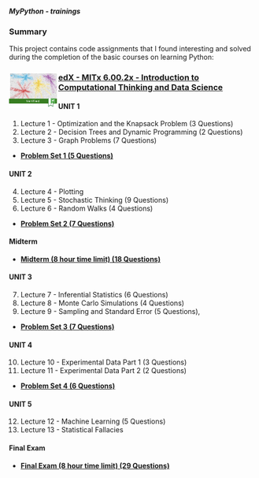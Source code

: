 ##### MyPython - trainings

### Summary

This project contains code assignments that I found interesting and solved during the completion of the basic courses on learning Python:

### [<img src="https://github.com/alexey198631/trainings/blob/main/edx_introduction_to_computational_thinking_and_data_science/Problem_Set_1_Optimization_and_the_Knapsack_Problem/data_files/course_picture.png" alt="course picture" width="100" align="left">](https://github.com/alexey198631/trainings/blob/main/edx_introduction_to_computational_thinking_and_data_science/Problem_Set_1_Optimization_and_the_Knapsack_Problem/data_files/course_picture.png) [edX - MITx 6.00.2x - Introduction to Computational Thinking and Data Science](https://github.com/alexey198631/trainings/tree/main/edx_introduction_to_computational_thinking_and_data_science)


#### UNIT 1

1. Lecture 1 - Optimization and the Knapsack Problem (3 Questions)
2. Lecture 2 - Decision Trees and Dynamic Programming (2 Questions)
3. Lecture 3 - Graph Problems (7 Questions)

- [**Problem Set 1 (5 Questions)**](https://github.com/alexey198631/trainings/tree/main/edx_introduction_to_computational_thinking_and_data_science/Problem_Set_1_Optimization_and_the_Knapsack_Problem)

#### UNIT 2

4. Lecture 4 - Plotting
5. Lecture 5 - Stochastic Thinking (9 Questions)
6. Lecture 6 - Random Walks (4 Questions)

- [**Problem Set 2 (7 Questions)**](https://github.com/alexey198631/trainings/tree/main/edx_introduction_to_computational_thinking_and_data_science/Problem_Set_2_Random_walks)

#### Midterm

- [**Midterm (8 hour time limit) (18 Questions)**](https://github.com/alexey198631/trainings/tree/main/edx_introduction_to_computational_thinking_and_data_science/Problem_Set_Midterm_Exam)

#### UNIT 3

7. Lecture 7 - Inferential Statistics (6 Questions)
8. Lecture 8 - Monte Carlo Simulations (4 Questions)
9. Lecture 9 - Sampling and Standard Error (5 Questions),

- [**Problem Set 3 (7 Questions)**](https://github.com/alexey198631/trainings/tree/main/edx_introduction_to_computational_thinking_and_data_science/Problem_Set_3_Running_and_Analyzing_Simulation)

#### UNIT 4

10. Lecture 10 - Experimental Data Part 1 (3 Questions)
11. Lecture 11 - Experimental Data Part 2 (2 Questions)

- [**Problem Set 4 (6 Questions)**](https://github.com/alexey198631/trainings/tree/main/edx_introduction_to_computational_thinking_and_data_science/Problem_Set_4_Models_to_analyze_and_visualize_climate_change)

#### UNIT 5

12. Lecture 12 - Machine Learning (5 Questions)
13. Lecture 13 - Statistical Fallacies

#### Final Exam

- [**Final Exam (8 hour time limit) (29 Questions)**](https://github.com/alexey198631/trainings/tree/main/edx_introduction_to_computational_thinking_and_data_science/Problem_Set_Final_Exam)
